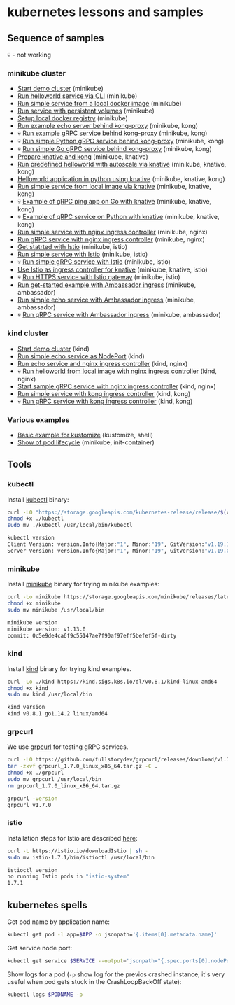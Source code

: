 # kubernetes lessons and samples

## Sequence of samples

💀 - not working

### minikube cluster

- [Start demo cluster](./minikube_empty_cluster/README.md) (minikube)
- [Run helloworld service via CLI](./minikube_helloworld/README.md) (minikube)
- [Run simple service from a local docker image](./minikube_local_image/README.md) (minikube)
- [Run service with persistent volumes](./minikube_shared_dirs/README.md) (minikube)
- [Setup local docker registry](./minikube_local_registry/README.md) (minikube)
- [Run example echo server behind kong-proxy](./minikube_kong_echo/README.md) (minikube, kong)
- 💀 [Run example gRPC service behind kong-proxy](./minikube_kong_grpc/README.md) (minikube, kong)
- 💀 [Run simple Python gRPC service behind kong-proxy](./minikube_kong_grpc_py/README.md) (minikube, kong)
- 💀 [Run simple Go gRPC service behind kong-proxy](./minikube_kong_grpc_go/README.md) (minikube, kong)
- [Prepare knative and kong](./minikube_knative_kong_prepare/README.md) (minikube, knative)
- [Run predefined helloworld with autoscale via knative](./minikube_knative_helloworld/README.md) (minikube, knative, kong)
- [Helloworld application in python using knative](./minikube_knative_helloworld_py/README.md) (minikube, knative, kong)
- [Run simple service from local image via knative](./minikube_knative_simple/README.md) (minikube, knative, kong)
- 💀 [Example of gRPC ping app on Go with knative](./minikube_knative_grpc_go/README.md) (minikube, knative, kong)
- 💀 [Example of gRPC service on Python with knative](./minikube_knative_grpc_py/README.md) (minikube, knative, kong)
- [Run simple service with nginx ingress controller](./minikube_nginx_ingress/README.md) (minikube, nginx)
- [Run gRPC service with nginx ingress controller](./minikube_nginx_grpc/README.md) (minikube, nginx)
- [Get statrted with Istio](./minikube_istio_getstart/README.md) (minikube, istio)
- [Run simple service with Istio](./minikube_istio_helloworld/README.md) (minikube, istio)
- 💀 [Run simple gRPC service with Istio](./minikube_istio_grpc/README.md) (minikube, istio)
- [Use Istio as ingress controller for knative](./minikube_istio_knative/README.md) (minikube, knative, istio)
- 💀 [Run HTTPS service with Istio gateway](./minikube_istio_https/README.md) (minikube, istio)
- [Run get-started example with Ambassador ingress](./minikube_ambassador_getstart/README.md) (minikube, ambassador)
- [Run simple echo service with Ambassador ingress](./minikube_ambassador_echo/README.md) (minikube, ambassador)
- 💀 [Run gRPC service with Ambassador ingress](./minikube_ambassador_grpc/README.md) (minikube, ambassador)

### kind cluster

- [Start demo cluster](./kind_empty_cluster) (kind)
- [Run simple echo service as NodePort](./kind_echo/README.md) (kind)
- [Run echo service and nginx ingress controller](./kind_echo_ingress_nginx/README.md) (kind, nginx)
- 💀 [Run helloworld from local image with nginx ingress controller](./kind_local_image/README.md) (kind, nginx)
- [Start sample gRPC service with nginx ingress controller](./kind_nginx_grpc/README.md) (kind, nginx)
- [Run simple service with kong ingress controller](./kind_kong_ingress/README/md) (kind, kong)
- 💀 [Run gRPC service with kong ingress controller](./kind_kong_grpc/README.md) (kind, kong)

### Various examples

- [Basic example for kustomize](./kustomize_0/README.md) (kustomize, shell)
- [Show of pod lifecycle](./pod_lifecycle/README.md) (minikube, init-container)

## Tools

### kubectl

Install [kubectl](https://kubernetes.io/docs/reference/kubectl/overview/) binary:

```bash
curl -LO "https://storage.googleapis.com/kubernetes-release/release/$(curl -s https://storage.googleapis.com/kubernetes-release/release/stable.txt)/bin/linux/amd64/kubectl"
chmod +x ./kubectl
sudo mv ./kubectl /usr/local/bin/kubectl

kubectl version
Client Version: version.Info{Major:"1", Minor:"19", GitVersion:"v1.19.1", GitCommit:"206bcadf021e76c27513500ca24182692aabd17e", GitTreeState:"clean", BuildDate:"2020-09-09T11:26:42Z", GoVersion:"go1.15", Compiler:"gc", Platform:"linux/amd64"}
Server Version: version.Info{Major:"1", Minor:"19", GitVersion:"v1.19.0", GitCommit:"e19964183377d0ec2052d1f1fa930c4d7575bd50", GitTreeState:"clean", BuildDate:"2020-08-26T14:23:04Z", GoVersion:"go1.15", Compiler:"gc", Platform:"linux/amd64"}
```

### minikube

Install [minikube](https://kubernetes.io/docs/setup/learning-environment/minikube/) binary for trying minikube examples:

```bash
curl -Lo minikube https://storage.googleapis.com/minikube/releases/latest/minikube-linux-amd64
chmod +x minikube
sudo mv minikube /usr/local/bin

minikube version
minikube version: v1.13.0
commit: 0c5e9de4ca6f9c55147ae7f90af97eff5befef5f-dirty
```

### kind

Install [kind](https://kind.sigs.k8s.io/) binary for trying kind examples.

```bash
curl -Lo ./kind https://kind.sigs.k8s.io/dl/v0.8.1/kind-linux-amd64
chmod +x kind
sudo mv kind /usr/local/bin

kind version
kind v0.8.1 go1.14.2 linux/amd64
```

### grpcurl

We use [grpcurl](https://github.com/fullstorydev/grpcurl) for testing gRPC services.

```bash
curl -LO https://github.com/fullstorydev/grpcurl/releases/download/v1.7.0/grpcurl_1.7.0_linux_x86_64.tar.gz
tar -zxvf grpcurl_1.7.0_linux_x86_64.tar.gz -C .
chmod +x ./grpcurl
sudo mv grpcurl /usr/local/bin
rm grpcurl_1.7.0_linux_x86_64.tar.gz

grpcurl -version
grpcurl v1.7.0
```

### istio

Installation steps for Istio are described [here](https://istio.io/latest/docs/setup/getting-started/#download):

```bash
curl -L https://istio.io/downloadIstio | sh -
sudo mv istio-1.7.1/bin/istioctl /usr/local/bin

istioctl version
no running Istio pods in "istio-system"
1.7.1
```

## kubernetes spells

Get pod name by application name:

```bash
kubectl get pod -l app=$APP -o jsonpath='{.items[0].metadata.name}'
```

Get service node port:

```bash
kubectl get service $SERVICE --output='jsonpath="{.spec.ports[0].nodePort}"'
```

Show logs for a pod (`-p` show log for the previos crashed instance, it's very useful when pod gets stuck in the CrashLoopBackOff state):

```bash
kubectl logs $PODNAME -p
```
